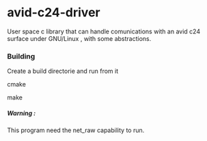 # avid-c24-driver

User space c library that can handle comunications with an avid c24 surface under GNU/Linux , with some abstractions.

### Building

Create a build directorie and run from it 

cmake <path to CMakeLists file direcory>

make 



##### Warning : 

This program need the net_raw capability to run.